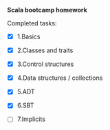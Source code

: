**Scala bootcamp homework**

Completed tasks:
- [x] 1.Basics
- [x] 2.Classes and traits
- [x] 3.Control structures
- [x] 4.Data structures / collections
- [x] 5.ADT
- [x] 6.SBT
- [ ] 7.Implicits
    

